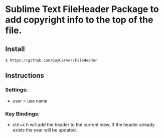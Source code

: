 # Sublime Text FileHeader Package to add copyright info to the top of the file.

## Install

    $ https://github.com/GuyCarver/FileHeader

## Instructions

### Settings:

* user = use name

### Key Bindings:

* ctrl+k h will add the header to the current view.  If the header already exists the year will be updated.
